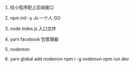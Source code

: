 1. 给小程序配上后端接口
 1. npm init -y
   Js 一个人    GO
    
 2. node index.js 入口文件 
 3. yarn facebook 包管理器
 4. nodemon
 5. yarn global add nodemon
    npm i -g nodemon
    npm run dev   